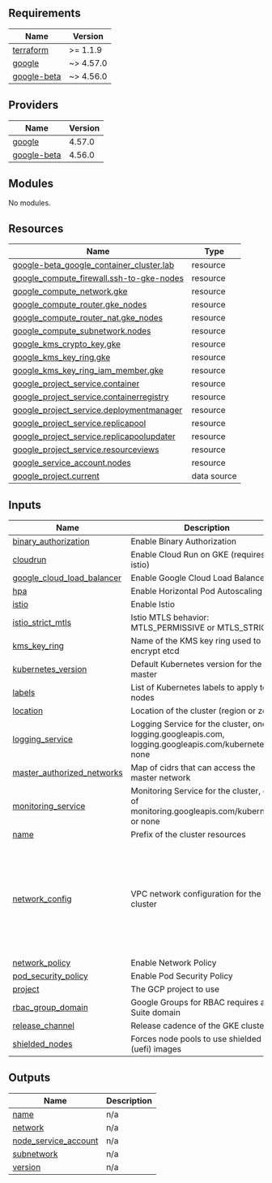 <!-- BEGIN_TF_DOCS -->
## Requirements

| Name | Version |
|------|---------|
| <a name="requirement_terraform"></a> [terraform](#requirement\_terraform) | >= 1.1.9 |
| <a name="requirement_google"></a> [google](#requirement\_google) | ~> 4.57.0 |
| <a name="requirement_google-beta"></a> [google-beta](#requirement\_google-beta) | ~> 4.56.0 |

## Providers

| Name | Version |
|------|---------|
| <a name="provider_google"></a> [google](#provider\_google) | 4.57.0 |
| <a name="provider_google-beta"></a> [google-beta](#provider\_google-beta) | 4.56.0 |

## Modules

No modules.

## Resources

| Name | Type |
|------|------|
| [google-beta_google_container_cluster.lab](https://registry.terraform.io/providers/hashicorp/google-beta/latest/docs/resources/google_container_cluster) | resource |
| [google_compute_firewall.ssh-to-gke-nodes](https://registry.terraform.io/providers/hashicorp/google/latest/docs/resources/compute_firewall) | resource |
| [google_compute_network.gke](https://registry.terraform.io/providers/hashicorp/google/latest/docs/resources/compute_network) | resource |
| [google_compute_router.gke_nodes](https://registry.terraform.io/providers/hashicorp/google/latest/docs/resources/compute_router) | resource |
| [google_compute_router_nat.gke_nodes](https://registry.terraform.io/providers/hashicorp/google/latest/docs/resources/compute_router_nat) | resource |
| [google_compute_subnetwork.nodes](https://registry.terraform.io/providers/hashicorp/google/latest/docs/resources/compute_subnetwork) | resource |
| [google_kms_crypto_key.gke](https://registry.terraform.io/providers/hashicorp/google/latest/docs/resources/kms_crypto_key) | resource |
| [google_kms_key_ring.gke](https://registry.terraform.io/providers/hashicorp/google/latest/docs/resources/kms_key_ring) | resource |
| [google_kms_key_ring_iam_member.gke](https://registry.terraform.io/providers/hashicorp/google/latest/docs/resources/kms_key_ring_iam_member) | resource |
| [google_project_service.container](https://registry.terraform.io/providers/hashicorp/google/latest/docs/resources/project_service) | resource |
| [google_project_service.containerregistry](https://registry.terraform.io/providers/hashicorp/google/latest/docs/resources/project_service) | resource |
| [google_project_service.deploymentmanager](https://registry.terraform.io/providers/hashicorp/google/latest/docs/resources/project_service) | resource |
| [google_project_service.replicapool](https://registry.terraform.io/providers/hashicorp/google/latest/docs/resources/project_service) | resource |
| [google_project_service.replicapoolupdater](https://registry.terraform.io/providers/hashicorp/google/latest/docs/resources/project_service) | resource |
| [google_project_service.resourceviews](https://registry.terraform.io/providers/hashicorp/google/latest/docs/resources/project_service) | resource |
| [google_service_account.nodes](https://registry.terraform.io/providers/hashicorp/google/latest/docs/resources/service_account) | resource |
| [google_project.current](https://registry.terraform.io/providers/hashicorp/google/latest/docs/data-sources/project) | data source |

## Inputs

| Name | Description | Type | Default | Required |
|------|-------------|------|---------|:--------:|
| <a name="input_binary_authorization"></a> [binary\_authorization](#input\_binary\_authorization) | Enable Binary Authorization | `bool` | `true` | no |
| <a name="input_cloudrun"></a> [cloudrun](#input\_cloudrun) | Enable Cloud Run on GKE (requires istio) | `bool` | `false` | no |
| <a name="input_google_cloud_load_balancer"></a> [google\_cloud\_load\_balancer](#input\_google\_cloud\_load\_balancer) | Enable Google Cloud Load Balancer | `bool` | `false` | no |
| <a name="input_hpa"></a> [hpa](#input\_hpa) | Enable Horizontal Pod Autoscaling | `bool` | `false` | no |
| <a name="input_istio"></a> [istio](#input\_istio) | Enable Istio | `bool` | `false` | no |
| <a name="input_istio_strict_mtls"></a> [istio\_strict\_mtls](#input\_istio\_strict\_mtls) | Istio MTLS behavior: MTLS\_PERMISSIVE or MTLS\_STRICT | `string` | `"MTLS_STRICT"` | no |
| <a name="input_kms_key_ring"></a> [kms\_key\_ring](#input\_kms\_key\_ring) | Name of the KMS key ring used to encrypt etcd | `string` | `null` | no |
| <a name="input_kubernetes_version"></a> [kubernetes\_version](#input\_kubernetes\_version) | Default Kubernetes version for the master | `string` | `"1.11.6-gke.6"` | no |
| <a name="input_labels"></a> [labels](#input\_labels) | List of Kubernetes labels to apply to the nodes | `map` | `{}` | no |
| <a name="input_location"></a> [location](#input\_location) | Location of the cluster (region or zone) | `string` | n/a | yes |
| <a name="input_logging_service"></a> [logging\_service](#input\_logging\_service) | Logging Service for the cluster, one of logging.googleapis.com, logging.googleapis.com/kubernetes, or none | `string` | `"logging.googleapis.com/kubernetes"` | no |
| <a name="input_master_authorized_networks"></a> [master\_authorized\_networks](#input\_master\_authorized\_networks) | Map of cidrs that can access the master network | `map` | `{}` | no |
| <a name="input_monitoring_service"></a> [monitoring\_service](#input\_monitoring\_service) | Monitoring Service for the cluster, one of monitoring.googleapis.com/kubernetes, or none | `string` | `"monitoring.googleapis.com/kubernetes"` | no |
| <a name="input_name"></a> [name](#input\_name) | Prefix of the cluster resources | `string` | `"lab"` | no |
| <a name="input_network_config"></a> [network\_config](#input\_network\_config) | VPC network configuration for the cluster | `map` | <pre>{<br>  "enable_natgw": false,<br>  "enable_ssh": false,<br>  "master_cidr": "10.20.30.0/28",<br>  "node_cidr": "10.0.0.0/24",<br>  "pod_cidr": "10.2.0.0/24",<br>  "private_master": true,<br>  "private_nodes": true,<br>  "service_cidr": "10.1.0.0/24"<br>}</pre> | no |
| <a name="input_network_policy"></a> [network\_policy](#input\_network\_policy) | Enable Network Policy | `bool` | `true` | no |
| <a name="input_pod_security_policy"></a> [pod\_security\_policy](#input\_pod\_security\_policy) | Enable Pod Security Policy | `bool` | `true` | no |
| <a name="input_project"></a> [project](#input\_project) | The GCP project to use | `string` | n/a | yes |
| <a name="input_rbac_group_domain"></a> [rbac\_group\_domain](#input\_rbac\_group\_domain) | Google Groups for RBAC requires a G Suite domain | `string` | `"pulsifer.ca"` | no |
| <a name="input_release_channel"></a> [release\_channel](#input\_release\_channel) | Release cadence of the GKE cluster | `string` | `"RAPID"` | no |
| <a name="input_shielded_nodes"></a> [shielded\_nodes](#input\_shielded\_nodes) | Forces node pools to use shielded (uefi) images | `bool` | `true` | no |

## Outputs

| Name | Description |
|------|-------------|
| <a name="output_name"></a> [name](#output\_name) | n/a |
| <a name="output_network"></a> [network](#output\_network) | n/a |
| <a name="output_node_service_account"></a> [node\_service\_account](#output\_node\_service\_account) | n/a |
| <a name="output_subnetwork"></a> [subnetwork](#output\_subnetwork) | n/a |
| <a name="output_version"></a> [version](#output\_version) | n/a |
<!-- END_TF_DOCS -->